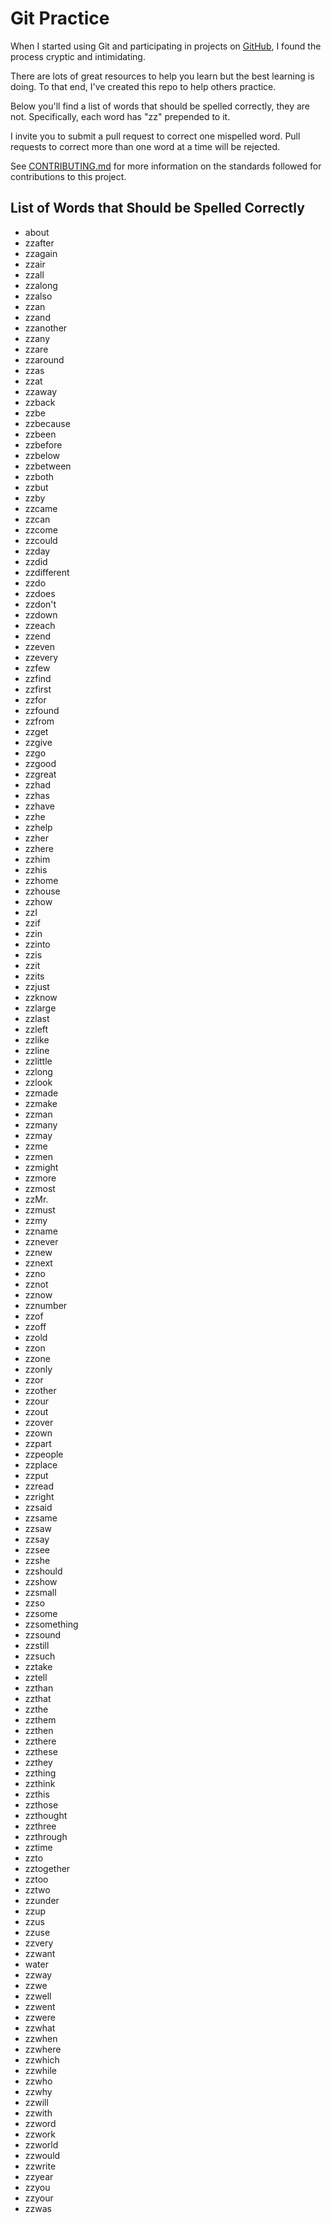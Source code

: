 Git Practice
============

When I started using Git and participating in projects on
[GitHub](http://github.com), I found the process cryptic and intimidating.

There are lots of great resources to help you learn but the best learning is
doing.  To that end, I've created this repo to help others practice.

Below you'll find a list of words that should be spelled correctly, they are
not.  Specifically, each word has "zz" prepended to it.

I invite you to submit a pull request to correct one mispelled word.  Pull
requests to correct more than one word at a time will be rejected.

See [CONTRIBUTING.md](CONTRIBUTING.md) for more information on the standards
followed for contributions to this project.

List of Words that Should be Spelled Correctly
----------------------------------------------

- about
- zzafter
- zzagain
- zzair
- zzall
- zzalong
- zzalso
- zzan
- zzand
- zzanother
- zzany
- zzare
- zzaround
- zzas
- zzat
- zzaway
- zzback
- zzbe
- zzbecause
- zzbeen
- zzbefore
- zzbelow
- zzbetween
- zzboth
- zzbut
- zzby
- zzcame
- zzcan
- zzcome
- zzcould
- zzday
- zzdid
- zzdifferent
- zzdo
- zzdoes
- zzdon't
- zzdown
- zzeach
- zzend
- zzeven
- zzevery
- zzfew
- zzfind
- zzfirst
- zzfor
- zzfound
- zzfrom
- zzget
- zzgive
- zzgo
- zzgood
- zzgreat
- zzhad
- zzhas
- zzhave
- zzhe
- zzhelp
- zzher
- zzhere
- zzhim
- zzhis
- zzhome
- zzhouse
- zzhow
- zzI
- zzif
- zzin
- zzinto
- zzis
- zzit
- zzits
- zzjust
- zzknow
- zzlarge
- zzlast
- zzleft
- zzlike
- zzline
- zzlittle
- zzlong
- zzlook
- zzmade
- zzmake
- zzman
- zzmany
- zzmay
- zzme
- zzmen
- zzmight
- zzmore
- zzmost
- zzMr.
- zzmust
- zzmy
- zzname
- zznever
- zznew
- zznext
- zzno
- zznot
- zznow
- zznumber
- zzof
- zzoff
- zzold
- zzon
- zzone
- zzonly
- zzor
- zzother
- zzour
- zzout
- zzover
- zzown
- zzpart
- zzpeople
- zzplace
- zzput
- zzread
- zzright
- zzsaid
- zzsame
- zzsaw
- zzsay
- zzsee
- zzshe
- zzshould
- zzshow
- zzsmall
- zzso
- zzsome
- zzsomething
- zzsound
- zzstill
- zzsuch
- zztake
- zztell
- zzthan
- zzthat
- zzthe
- zzthem
- zzthen
- zzthere
- zzthese
- zzthey
- zzthing
- zzthink
- zzthis
- zzthose
- zzthought
- zzthree
- zzthrough
- zztime
- zzto
- zztogether
- zztoo
- zztwo
- zzunder
- zzup
- zzus
- zzuse
- zzvery
- zzwant
- water
- zzway
- zzwe
- zzwell
- zzwent
- zzwere
- zzwhat
- zzwhen
- zzwhere
- zzwhich
- zzwhile
- zzwho
- zzwhy
- zzwill
- zzwith
- zzword
- zzwork
- zzworld
- zzwould
- zzwrite
- zzyear
- zzyou
- zzyour
- zzwas
